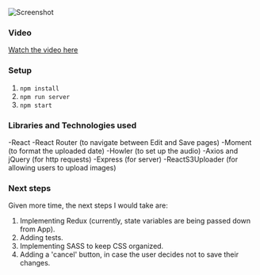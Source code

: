 ![Screenshot](https://i.imgur.com/heQu747.png)

### Video
[Watch the video here](https://drive.google.com/file/d/182461LVCsqPEuZf41HizSVr8hcx9LuNg/view)

### Setup
1. `npm install`
2. `npm run server`
3. `npm start`

### Libraries and Technologies used
-React
-React Router (to navigate between Edit and Save pages)
-Moment (to format the uploaded date)
-Howler (to set up the audio)
-Axios and jQuery (for http requests)
-Express (for server)
-ReactS3Uploader (for allowing users to upload images)

### Next steps
Given more time, the next steps I would take are: 
1. Implementing Redux (currently, state variables are being passed down from App).
2. Adding tests.
3. Implementing SASS to keep CSS organized.
4. Adding a 'cancel' button, in case the user decides not to save their changes.
